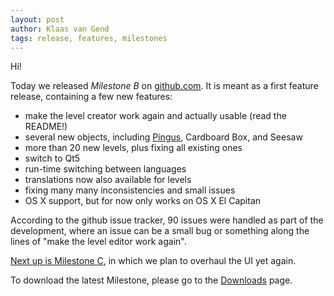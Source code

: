 ```yaml
---
layout: post
author: Klaas van Gend
tags: release, features, milestones
---
```


Hi!

Today we released _Milestone B_ on [github.com](github.com). It is meant as a first feature release, containing a few new features:

 * make the level creator work again and actually usable (read the README!)
 * several new objects, including [Pingus](/blog/2015/12/26/new-object-pingus), Cardboard Box, and Seesaw
 * more than 20 new levels, plus fixing all existing ones
 * switch to Qt5
 * run-time switching between languages
 * translations now also available for levels
 * fixing many many inconsistencies and small issues
 * OS X support, but for now only works on OS X El Capitan

According to the github issue tracker, 90 issues were handled as part of the development, where an issue can be a small bug or something along the lines of "make the level editor work again".



[Next up is Milestone C](https://github.com/the-butterfly-effect/tbe/milestones/), in which we plan to overhaul the UI yet again.

To download the latest Milestone, please go to the [Downloads](/#Download) page. 
